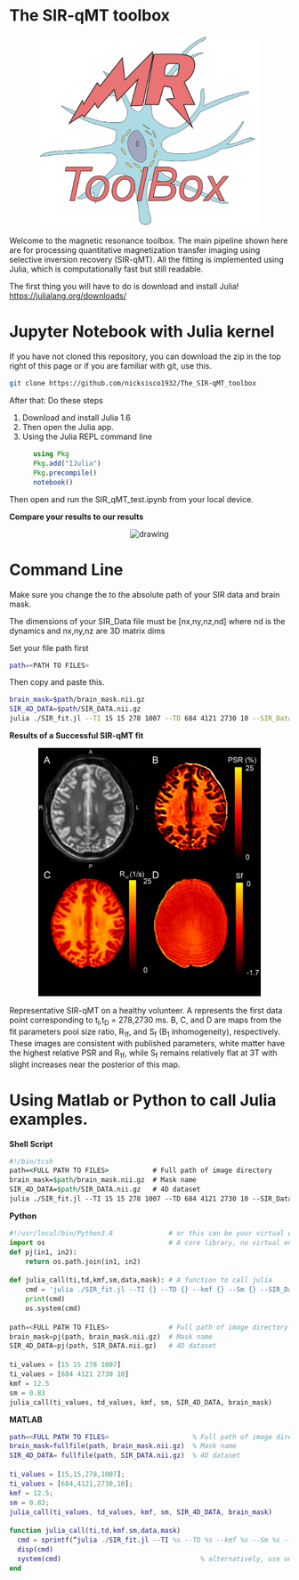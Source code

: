 # The SIR-qMT toolbox

<p align="center">
  <img src="https://github.com/nicksisco1932/The_MRI_toolbox/blob/master/Images/MR_logo_big.png" alt="drawing" width="400"/>
</p>

Welcome to the magnetic resonance toolbox. The main pipeline shown here are for processing quantitative magnetization transfer imaging using selective inversion recovery (SIR-qMT). All the fitting is implemented using Julia, which is computationally fast but still readable.

The first thing you will have to do is download and install Julia! 
https://julialang.org/downloads/

# Jupyter Notebook with Julia kernel
If you have not cloned this repository, you can download the zip in the top right of this page or if you are familiar with git, use this. 

```bash
git clone https://github.com/nicksisco1932/The_SIR-qMT_toolbox
```

After that:
  Do these steps
   1) Download and install Julia 1.6
   2) Then open the Julia app.
   3) Using the Julia REPL command line
```Julia
      using Pkg 
      Pkg.add("IJulia") 
      Pkg.precompile() 
      notebook()
```
Then open and run the SIR_qMT_test.ipynb from your local device. 

**Compare your results to our results**
<p align="center">
  <img src="https://github.com/nicksisco1932/The_SIR-qMT_toolbox/blob/master/Images/Figure%201.png" alt="drawing" width="600"/>
</p>

# Command Line

Make sure you change the <PATH> to the absolute path of your SIR data and brain mask.
  
The dimensions of your SIR_Data file must be [nx,ny,nz,nd] where nd is the dynamics and nx,ny,nz are 3D matrix dims

  Set your file path first
```Bash
path=<PATH TO FILES>
```
  Then copy and paste this.
```Bash
brain_mask=$path/brain_mask.nii.gz
SIR_4D_DATA=$path/SIR_DATA.nii.gz
julia ./SIR_fit.jl --TI 15 15 278 1007 --TD 684 4121 2730 10 --SIR_Data $SIR_4D_DATA --SIR_brainMask $brain_mask --kmf 14.5 --Sm 0.83
```


**Results of a Successful SIR-qMT fit**
<p align="center">
  <img src="https://github.com/nicksisco1932/The_MRI_toolbox/blob/master/Images/Brain_Figure.png" alt="drawing" width="400"/>
</p>
Representative SIR-qMT on a healthy volunteer. A represents the first data point corresponding to t<sub>I</sub>,t<sub>D</sub> = 278,2730 ms. B, C, and D are maps from the fit parameters pool size ratio, R<sub>1f</sub>, and S<sub>f</sub> (B<sub>1</sub> inhomogeneity), respectively. These images are consistent with published parameters, white matter have the highest relative PSR and R<sub>1f</sub>, while S<sub>f</sub> remains relatively flat at 3T with slight increases near the posterior of this map.
  
  
# Using Matlab or Python to call Julia examples. 

**Shell Script**
```tcsh
#!/bin/tcsh
path=<FULL PATH TO FILES>           # Full path of image directory
brain_mask=$path/brain_mask.nii.gz  # Mask name
SIR_4D_DATA=$path/SIR_DATA.nii.gz   # 4D dataset
julia ./SIR_fit.jl --TI 15 15 278 1007 --TD 684 4121 2730 10 --SIR_Data $SIR_4D_DATA --SIR_brainMask $brain_mask --kmf 12.5 --Sm 0.83 

```
  
**Python**
```Python
#!/usr/local/bin/Python3.8              # or this can be your virtual environment
import os                               # A core library, no virtual environment needed
def pj(in1, in2):
    return os.path.join(in1, in2)

def julia_call(ti,td,kmf,sm,data,mask): # A function to call julia
    cmd = 'julia ./SIR_fit.jl --TI {} --TD {} --kmf {} --Sm {} --SIR_Data {} --SIR_brainMask {}'.format(ti, td, kmf, sm, data, mask)
    print(cmd)
    os.system(cmd)
  
path=<FULL PATH TO FILES>               # Full path of image directory
brain_mask=pj(path, brain_mask.nii.gz)  # Mask name
SIR_4D_DATA=pj(path, SIR_DATA.nii.gz)   # 4D dataset

ti_values = [15 15 278 1007]
ti_values = [684 4121 2730 10]
kmf = 12.5
sm = 0.83 
julia_call(ti_values, td_values, kmf, sm, SIR_4D_DATA, brain_mask)
```

**MATLAB**

```MATLAB
path=<FULL PATH TO FILES>                     % Full path of image directory
brain_mask=fullfile(path, brain_mask.nii.gz)  % Mask name
SIR_4D_DATA= fullfile(path, SIR_DATA.nii.gz)  % 4D dataset

ti_values = [15,15,278,1007];
ti_values = [684,4121,2730,10];
kmf = 12.5;
sm = 0.83;
julia_call(ti_values, td_values, kmf, sm, SIR_4D_DATA, brain_mask)
  
function julia_call(ti,td,kmf,sm,data,mask)
  cmd = sprintf(“julia ./SIR_fit.jl --TI %s --TD %s --kmf %s --Sm %s --SIR_Data %s --SIR_brainMask %s”, ti, td, kmf, sm, data, mask)
  disp(cmd)
  system(cmd)                                   % alternatively, use unix(cmd)
end
  
```
